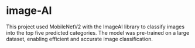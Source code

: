 # image-AI
This project used MobileNetV2 with the ImageAI library to classify images into the top five predicted categories. The model was pre-trained on a large dataset, enabling efficient and accurate image classification.
